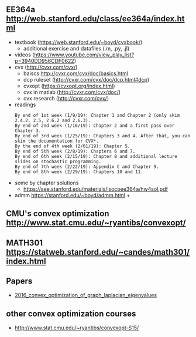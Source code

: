 
## EE364a http://web.stanford.edu/class/ee364a/index.html

+ textbook (https://web.stanford.edu/~boyd/cvxbook/)
    + additional exercise and datafiles (.m, .py, .jl)
+ videos (https://www.youtube.com/view_play_list?p=3940DD956CDF0622)
+ cvx (http://cvxr.com/cvx/)
    + baiscs http://cvxr.com/cvx/doc/basics.html
    + dcp ruleset (http://cvxr.com/cvx/doc/dcp.html#dcp)
    + cvxopt (https://cvxopt.org/index.html)
    + cvx in matlab (http://cvxr.com/cvx/doc/)
    + cvx research (http://cvxr.com/cvx/)
+ readings
    ```
    By end of 1st week (1/9/19): Chapter 1 and Chapter 2 (only skim 2.4.2, 2.5, 2.6.2 and 2.6.3).
    By end of 2nd week (1/16/19): Chapter 2 and a first pass over Chapter 3.
    By end of 3rd week (1/25/19): Chapters 3 and 4. After that, you can skim the documentation for CVX*.
    By the end of 4th week (2/01/19): Chapter 5.
    By end of 5th week (2/8/19): Chapters 6 and 7.
    By end of 6th week (2/15/19): Chapter 8 and additional lecture slides on stochastic programming.
    By end of 7th week (2/22/19): Appendix C and Chapter 9.
    By end of 8th week (2/29/19): Chapters 10 and 11.
    ```
+ some by chapter solutions 
    + https://see.stanford.edu/materials/lsocoee364a/hw4sol.pdf
+ admm https://stanford.edu/~boyd/admm.html
    + 

## CMU's convex optimization http://www.stat.cmu.edu/~ryantibs/convexopt/

## MATH301 https://statweb.stanford.edu/~candes/math301/index.html


## Papers

+ [2016_convex_optimization_of_graph_laplacian_eigenvalues](https://web.stanford.edu/~boyd/papers/pdf/cvx_opt_graph_lapl_eigs.pdf)

## other convex optimization courses

+ http://www.stat.cmu.edu/~ryantibs/convexopt-S15/